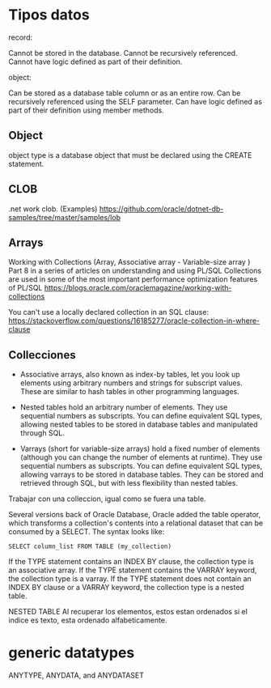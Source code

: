 # Tipos datos

record:

   Cannot be stored in the database.
   Cannot be recursively referenced.
   Cannot have logic defined as part of their definition.

object:

   Can be stored as a database table column or as an entire row.
   Can be recursively referenced using the SELF parameter.
   Can have logic defined as part of their definition using member methods.


## Object

object type is a database object that must be declared using the CREATE statement.


## CLOB


.net work clob. (Examples)
https://github.com/oracle/dotnet-db-samples/tree/master/samples/lob





## Arrays 

Working with Collections (Array,  Associative array - Variable-size array )
Part 8 in a series of articles on understanding and using PL/SQL
Collections are used in some of the most important performance optimization features of PL/SQL
https://blogs.oracle.com/oraclemagazine/working-with-collections

You can't use a locally declared collection in an SQL clause:
https://stackoverflow.com/questions/16185277/oracle-collection-in-where-clause


## Collecciones


-    Associative arrays, also known as index-by tables, let you look up elements using arbitrary numbers and strings for subscript values. These are similar to hash tables in other programming languages.

-    Nested tables hold an arbitrary number of elements. They use sequential numbers as subscripts. You can define equivalent SQL types, allowing nested tables to be stored in database tables and manipulated through SQL.

-    Varrays (short for variable-size arrays) hold a fixed number of elements (although you can change the number of elements at runtime). They use sequential numbers as subscripts. You can define equivalent SQL types, allowing varrays to be stored in database tables. They can be stored and retrieved through SQL, but with less flexibility than nested tables.

Trabajar con una colleccion, igual como se fuera una table. 

Several versions back of Oracle Database, Oracle added the table operator, which transforms a collection's contents into a relational dataset that can be consumed by a SELECT. The syntax looks like:

```
SELECT column_list FROM TABLE (my_collection)
```


If the TYPE statement contains an INDEX BY clause, the collection type is an associative array.
If the TYPE statement contains the VARRAY keyword, the collection type is a varray.
If the TYPE statement does not contain an INDEX BY clause or a VARRAY keyword, the collection type is a nested table.

NESTED TABLE
Al recuperar los elementos, estos estan ordenados si el indice es texto, esta ordenado alfabeticamente. 


# generic datatypes

 ANYTYPE, ANYDATA, and ANYDATASET


